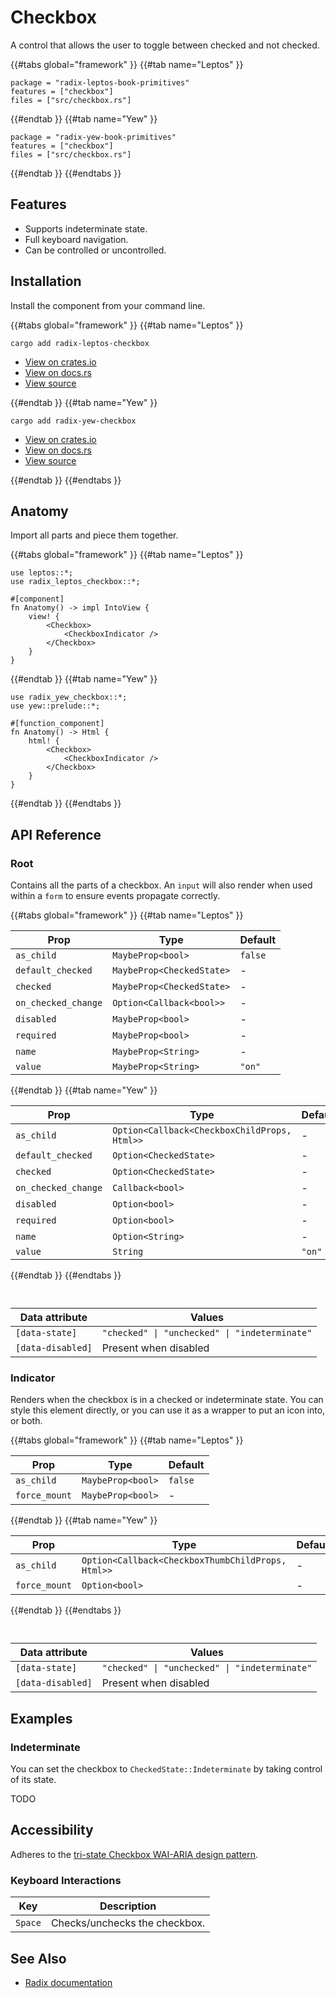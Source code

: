 # Checkbox

A control that allows the user to toggle between checked and not checked.

{{#tabs global="framework" }}
{{#tab name="Leptos" }}

```toml,trunk
package = "radix-leptos-book-primitives"
features = ["checkbox"]
files = ["src/checkbox.rs"]
```

{{#endtab }}
{{#tab name="Yew" }}

```toml,trunk
package = "radix-yew-book-primitives"
features = ["checkbox"]
files = ["src/checkbox.rs"]
```

{{#endtab }}
{{#endtabs }}

## Features

-   Supports indeterminate state.
-   Full keyboard navigation.
-   Can be controlled or uncontrolled.

## Installation

Install the component from your command line.

{{#tabs global="framework" }}
{{#tab name="Leptos" }}

```shell
cargo add radix-leptos-checkbox
```

-   [View on crates.io](https://crates.io/crates/radix-leptos-checkbox)
-   [View on docs.rs](https://docs.rs/radix-leptos-checkbox/latest/radix_leptos_checkbox/)
-   [View source](https://github.com/RustForWeb/radix/tree/main/packages/primitives/leptos/checkbox)

{{#endtab }}
{{#tab name="Yew" }}

```shell
cargo add radix-yew-checkbox
```

-   [View on crates.io](https://crates.io/crates/radix-yew-checkbox)
-   [View on docs.rs](https://docs.rs/radix-yew-checkbox/latest/radix_yew_checkbox/)
-   [View source](https://github.com/RustForWeb/radix/tree/main/packages/primitives/yew/checkbox)

{{#endtab }}
{{#endtabs }}

## Anatomy

Import all parts and piece them together.

{{#tabs global="framework" }}
{{#tab name="Leptos" }}

```rust,ignore
use leptos::*;
use radix_leptos_checkbox::*;

#[component]
fn Anatomy() -> impl IntoView {
    view! {
        <Checkbox>
            <CheckboxIndicator />
        </Checkbox>
    }
}
```

{{#endtab }}
{{#tab name="Yew" }}

```rust,ignore
use radix_yew_checkbox::*;
use yew::prelude::*;

#[function_component]
fn Anatomy() -> Html {
    html! {
        <Checkbox>
            <CheckboxIndicator />
        </Checkbox>
    }
}
```

{{#endtab }}
{{#endtabs }}

## API Reference

### Root

Contains all the parts of a checkbox. An `input` will also render when used within a `form` to ensure events propagate correctly.

{{#tabs global="framework" }}
{{#tab name="Leptos" }}

| Prop                | Type                      | Default |
| ------------------- | ------------------------- | ------- |
| `as_child`          | `MaybeProp<bool>`         | `false` |
| `default_checked`   | `MaybeProp<CheckedState>` | -       |
| `checked`           | `MaybeProp<CheckedState>` | -       |
| `on_checked_change` | `Option<Callback<bool>>`  | -       |
| `disabled`          | `MaybeProp<bool>`         | -       |
| `required`          | `MaybeProp<bool>`         | -       |
| `name`              | `MaybeProp<String>`       | -       |
| `value`             | `MaybeProp<String>`       | `"on"`  |

{{#endtab }}
{{#tab name="Yew" }}

| Prop                | Type                                         | Default |
| ------------------- | -------------------------------------------- | ------- |
| `as_child`          | `Option<Callback<CheckboxChildProps, Html>>` | -       |
| `default_checked`   | `Option<CheckedState>`                       | -       |
| `checked`           | `Option<CheckedState>`                       | -       |
| `on_checked_change` | `Callback<bool>`                             | -       |
| `disabled`          | `Option<bool>`                               | -       |
| `required`          | `Option<bool>`                               | -       |
| `name`              | `Option<String>`                             | -       |
| `value`             | `String`                                     | `"on"`  |

{{#endtab }}
{{#endtabs }}

<div style="height: 1em;"></div>

| Data attribute    | Values                                        |
| ----------------- | --------------------------------------------- |
| `[data-state]`    | `"checked" \| "unchecked" \| "indeterminate"` |
| `[data-disabled]` | Present when disabled                         |

### Indicator

Renders when the checkbox is in a checked or indeterminate state. You can style this element directly, or you can use it as a wrapper to put an icon into, or both.

{{#tabs global="framework" }}
{{#tab name="Leptos" }}

| Prop          | Type              | Default |
| ------------- | ----------------- | ------- |
| `as_child`    | `MaybeProp<bool>` | `false` |
| `force_mount` | `MaybeProp<bool>` | -       |

{{#endtab }}
{{#tab name="Yew" }}

| Prop          | Type                                              | Default |
| ------------- | ------------------------------------------------- | ------- |
| `as_child`    | `Option<Callback<CheckboxThumbChildProps, Html>>` | -       |
| `force_mount` | `Option<bool>`                                    | -       |

{{#endtab }}
{{#endtabs }}

<div style="height: 1em;"></div>

| Data attribute    | Values                                        |
| ----------------- | --------------------------------------------- |
| `[data-state]`    | `"checked" \| "unchecked" \| "indeterminate"` |
| `[data-disabled]` | Present when disabled                         |

## Examples

### Indeterminate

You can set the checkbox to `CheckedState::Indeterminate` by taking control of its state.

TODO

## Accessibility

Adheres to the [tri-state Checkbox WAI-ARIA design pattern](https://www.w3.org/WAI/ARIA/apg/patterns/switch/).

### Keyboard Interactions

| Key     | Description                   |
| ------- | ----------------------------- |
| `Space` | Checks/unchecks the checkbox. |

## See Also

-   [Radix documentation](https://www.radix-ui.com/primitives/docs/components/checkbox)
